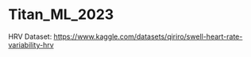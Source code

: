 # Titan_ML_2023
HRV Dataset: https://www.kaggle.com/datasets/qiriro/swell-heart-rate-variability-hrv
